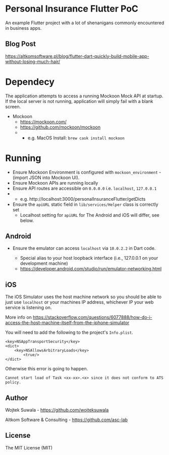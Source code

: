 # Personal Insurance Flutter PoC

An example Flutter project with a lot of shenanigans commonly encountered in business apps.




## Blog Post

https://altkomsoftware.pl/blog/flutter-dart-quickly-build-mobile-app-without-losing-much-hair/



# Dependecy

The application attempts to access a running Mockoon Mock API at startup. If the local server is not running, application will simply fail with a blank screen. 

- Mockoon
  - https://mockoon.com/
  - https://github.com/mockoon/mockoon
  - - e.g. MacOS Install: `brew cask install mockoon`



# Running

- Ensure Mockoon Environment is configured with `mockoon_environment` - (import JSON into Mockoon UI). 
- Ensure Mockoon APIs are running locally
- Ensure API routes are accessible on `0.0.0.0` i.e. `localhost`, `127.0.0.1`
- - e.g. http://localhost:3000/personalInsuranceFlutter/getDicts
- Ensure the `apiURL` static field in `lib/services/Helper` class is correctly set
  - Localhost setting for `apiURL` for The Android and iOS will differ, see below. 



## Android

- Ensure the emulator can access `localhost` via `10.0.2.2` in Dart code. 
  
  - Special alias to your host loopback interface (i.e., 127.0.0.1 on your development machine) 
  - https://developer.android.com/studio/run/emulator-networking.html
  



## iOS

The iOS Simulator uses the host machine network so you should be able to just use `localhost` or your machines IP address, whichever IP your web service is listening on.

More info on https://stackoverflow.com/questions/6077888/how-do-i-access-the-host-machine-itself-from-the-iphone-simulator

You will need to add the following to the project's `Info.plist`.

```
<key>NSAppTransportSecurity</key>
<dict>
    <key>NSAllowsArbitraryLoads</key>
        <true/>
</dict>  
```

Otherwise this error is going to happen.

```
Cannot start load of Task <xx-xx>.<x> since it does not conform to ATS policy.
```



## Author

Wojtek Suwala - https://github.com/wojteksuwala

Altkom Software & Consulting - https://github.com/asc-lab



## License

The MIT License (MIT)
